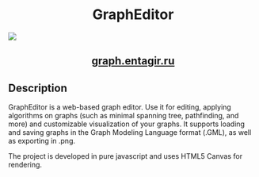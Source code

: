 <h1 align="center">GraphEditor</h1>

<img src="https://entagir.ru/img/grapheditor_main.png">

<h2 align="center"><a  href="https://graph.entagir.ru">graph.entagir.ru</a></h2>

## Description
GraphEditor is a web-based graph editor. Use it for editing, applying algorithms on graphs (such as minimal spanning tree, pathfinding, and more) and customizable visualization of your graphs.
It supports loading and saving graphs in the Graph Modeling Language format (.GML), as well as exporting in .png.

The project is developed in pure javascript and uses HTML5 Canvas for rendering.
